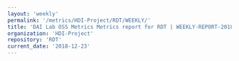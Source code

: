 ```yaml
---
layout: 'weekly'
permalink: '/metrics/HDI-Project/RDT/WEEKLY/'
title: 'DAI Lab OSS Metrics Metrics report for RDT | WEEKLY-REPORT-2018-12-23'
organization: 'HDI-Project'
repository: 'RDT'
current_date: '2018-12-23'
---
```

